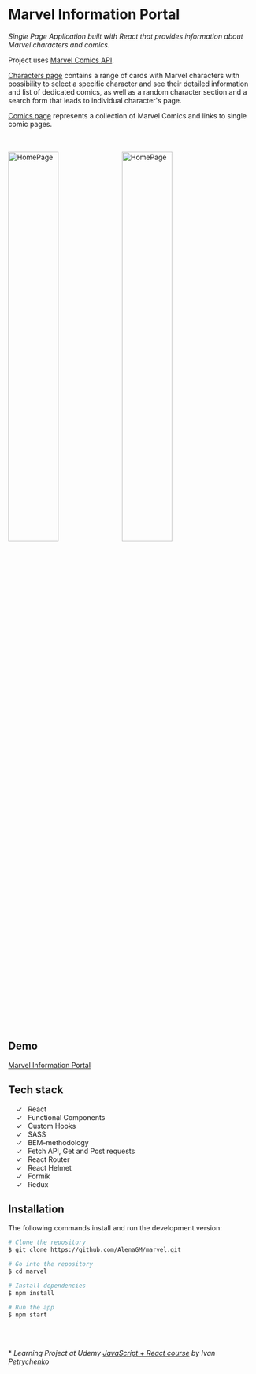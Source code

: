 #  Marvel Information Portal

_Single Page Application built with React that provides information about Marvel characters and comics._

Project uses [Marvel Comics API].

[Characters page] contains a range of cards with Marvel characters with possibility to select a specific character and see their detailed information and list of dedicated comics, as well as a random character section and a search form that leads to individual character's page.

[Comics page] represents a collection of Marvel Comics and links to single comic pages.

<br><br>
<img width="45%" alt="HomePage" src="../main/screenshots/captureweb.jpeg">
<img width="45%" alt="HomePage" src="../main/screenshots/capturewebcomics.jpeg">
<br><br>

## Demo

 [Marvel Information Portal]
 

## Tech stack

&nbsp;&nbsp;&nbsp;&nbsp;&check;&nbsp;&nbsp; React<br>
&nbsp;&nbsp;&nbsp;&nbsp;&check;&nbsp;&nbsp; Functional Components<br>
&nbsp;&nbsp;&nbsp;&nbsp;&check;&nbsp;&nbsp; Custom Hooks<br>
&nbsp;&nbsp;&nbsp;&nbsp;&check;&nbsp;&nbsp; SASS<br>
&nbsp;&nbsp;&nbsp;&nbsp;&check;&nbsp;&nbsp; BEM-methodology<br>
&nbsp;&nbsp;&nbsp;&nbsp;&check;&nbsp;&nbsp; Fetch API, Get and Post requests<br>
&nbsp;&nbsp;&nbsp;&nbsp;&check;&nbsp;&nbsp; React Router<br>
&nbsp;&nbsp;&nbsp;&nbsp;&check;&nbsp;&nbsp; React Helmet<br>
&nbsp;&nbsp;&nbsp;&nbsp;&check;&nbsp;&nbsp; Formik<br>
&nbsp;&nbsp;&nbsp;&nbsp;&check;&nbsp;&nbsp; Redux<br>


## Installation

The following commands install and run the development version:

```bash
# Clone the repository
$ git clone https://github.com/AlenaGM/marvel.git

# Go into the repository
$ cd marvel

# Install dependencies
$ npm install

# Run the app
$ npm start
```
<br><br>
  
  \* _Learning Project at Udemy [JavaScript + React course] by Ivan Petrychenko_ 
  
   [Marvel Information Portal]: <https://alenagm.github.io/marvel/>
   [Characters page]: <https://alenagm.github.io/marvel/>
   [Comics page]: <https://alenagm.github.io/marvel/comics>
   [JavaScript + React course]: <https://www.udemy.com/course/javascript_full/>
   [Marvel Comics API]: <https://developer.marvel.com/>
